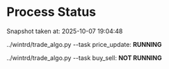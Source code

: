 # Process Status

Snapshot taken at: 2025-10-07 19:04:48

../wintrd/trade_algo.py --task price_update: **RUNNING**

../wintrd/trade_algo.py --task buy_sell: **NOT RUNNING**


